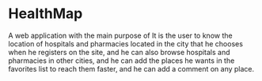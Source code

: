 # HealthMap
A web application with the main purpose of It is the user to know the location of hospitals and pharmacies located in the city that he chooses when he registers on the site, and he can also browse hospitals and pharmacies in other cities, and he can add the places he wants in the favorites list to reach them faster, and he can add a comment on any place.
